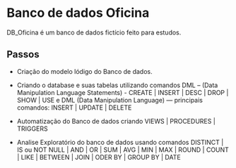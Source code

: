 # Banco de dados Oficina


DB_Oficina é um banco de dados fictício feito para estudos.


## Passos

* Criação do modelo lódigo do Banco de dados.

* Criando o database e suas tabelas utilizando comandos DML – (Data Manipulation Language Statements) - CREATE | INSERT | DESC | DROP | SHOW | USE e DML (Data Manipulation Language) — principais comandos: INSERT | UPDATE | DELETE

* Automatização do Banco de dados criando VIEWS | PROCEDURES | TRIGGERS 

* Analise Exploratório do banco de dados usando comandos DISTINCT | IS ou NOT NULL | AND | OR | SUM | AVG | MIN | MAX | ROUND | COUNT | LIKE | BETWEEN | JOIN | ODER BY | GROUP BY | DATE
